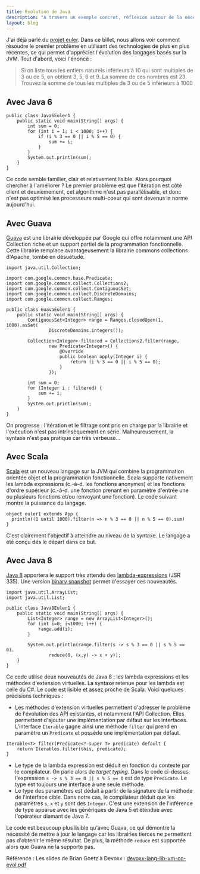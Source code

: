 ```yaml
---
title: Évolution de Java
description: "A travers un exemple concret, réflexion autour de la nécessaire évolution de Java vers la programmation fonctionnelle. Au menu : Guava, Java 8 et Scala"
layout: blog
---
```

J'ai déjà parlé du [projet euler](librairie-mathematiques.html). Dans ce billet, nous allons voir
comment résoudre le premier problème en utilisant des technologies de plus en plus récentes, ce qui
permet d'apprécier l'évolution des langages basés sur la JVM. Tout d'abord, voici l'énoncé :

> Si on liste tous les entiers naturels inférieurs à 10 qui sont multiples de 3 ou de 5, on obtient
> 3, 5, 6 et 9. La somme de ces nombres est 23. Trouvez la somme de tous les multiples de 3 ou de 5
> inférieurs à 1000

## Avec Java 6

```
public class Java6Euler1 {
    public static void main(String[] args) {
        int sum = 0;
        for (int i = 1; i < 1000; i++) {
            if (i % 3 == 0 || i % 5 == 0) {
                sum += i;
            }
        }
        System.out.println(sum);
    }
}
```

Ce code semble familier, clair et relativement lisible. Alors pourquoi chercher à l'améliorer ? Le
premier problème est que l'itération est côté client et deuxièmement, cet algorithme n'est pas
parallélisable, et donc n'est pas optimisé les processeurs multi-coeur qui sont devenus la norme
aujourd'hui.

## Avec Guava

[Guava](http://code.google.com/p/guava-libraries/) est une librairie développée par Google qui offre
notamment une API Collection riche et un support partiel de la programmation fonctionnelle. Cette
librairie remplace avantageusement la librairie commons collections d'Apache, tombé en désuétude.

```
import java.util.Collection;

import com.google.common.base.Predicate;
import com.google.common.collect.Collections2;
import com.google.common.collect.ContiguousSet;
import com.google.common.collect.DiscreteDomains;
import com.google.common.collect.Ranges;

public class GuavaEuler1 {
    public static void main(String[] args) {
        ContiguousSet<Integer> range = Ranges.closedOpen(1, 1000).asSet(
                DiscreteDomains.integers());

        Collection<Integer> filtered = Collections2.filter(range,
                new Predicate<Integer>() {
                    @Override
                    public boolean apply(Integer i) {
                        return (i % 3 == 0 || i % 5 == 0);
                    }
                });

        int sum = 0;
        for (Integer i : filtered) {
            sum += i;
        }
        System.out.println(sum);
    }
}
```

On progresse : l'itération et le filtrage sont pris en charge par la librairie et l'exécution n'est
pas intrinsèquement en série. Malheureusement, la syntaxe n'est pas pratique car très verbeuse…

## Avec Scala

[Scala](http://www.scala-lang.org/) est un nouveau langage sur la JVM qui combine la programmation
orientée objet et la programmation fonctionnelle. Scala supporte nativement les lambda expressions
(c.-à-d. les fonctions anonymes) et les fonctions d'ordre supérieur (c.-à-d. une fonction prenant en
paramètre d'entrée une ou plusieurs fonctions et/ou renvoyant une fonction). Le code suivant montre
la puissance du langage.

```
object euler1 extends App {
  println((1 until 1000).filter(n => n % 3 == 0 || n % 5 == 0).sum)
}
```

C'est clairement l'objectif à atteindre au niveau de la syntaxe. Le langage a été conçu dés le
départ dans ce but.

## Avec Java 8

[Java 8](http://openjdk.java.net/projects/jdk8/) apportera le support très attendu des
[lambda-expressions](http://openjdk.java.net/projects/lambda/) (JSR 335). Une version [binary
snapshot](http://jdk8.java.net/lambda/) permet d'essayer ces nouveautés.

```
import java.util.ArrayList;
import java.util.List;

public class Java8Euler1 {
    public static void main(String[] args) {
        List<Integer> range = new ArrayList<Integer>();
        for (int i=0; i<1000; i++) {
            range.add(i);
        }
        
        System.out.println(range.filter(s -> s % 3 == 0 || s % 5 == 0).
                reduce(0, (x,y) -> x + y));
    }
}
```

Ce code utilise deux nouveautés de Java 8 : les lambda expressions et les méthodes d'extension
virtuelles. La syntaxe retenue pour les lambda est celle du C\#. Le code est lisible et assez proche
de Scala. Voici quelques précisions techniques :

-   Les méthodes d'extension virtuelles permettent d'adresser le problème de l'évolution des API
    existantes, et notamment l'API Collection. Elles permettent d'ajouter une implémentation par
    défaut sur les interfaces. L'interface `Iterable` gagne ainsi une méthode `filter` qui prend en
    paramètre un `Predicate` et possède une implémentation par défaut.

```
Iterable<T> filter(Predicate<? super T> predicate) default {
    return Iterables.filter(this, predicate);
}
```

-   Le type de la lambda expression est déduit en fonction du contexte par le compilateur. On parle
    alors de *target typing*. Dans le code ci-dessus, l'expression `s -> s % 3 == 0 || s % 5 == 0`
    est de type `Predicate`. Le type est toujours une interface à une seule méthode.
-   Le type des paramètres est déduit à partir de la signature de la méthode de l'interface cible.
    Dans notre cas, le compilateur déduit que les paramètres `s`, `x` et `y` sont des `Integer`.
    C'est une extension de l'inférence de type apparue avec les génériques de Java 5 et étendue avec
    l'opérateur diamant de Java 7.

Le code est beaucoup plus lisible qu'avec Guava, ce qui démontre la nécessité de mettre à jour le
langage car les librairies tierces ne permettent pas d'obtenir le même résultat. De plus, la méthode
`reduce` est supportée alors que Guava ne la supporte pas.

Référence : Les slides de Brian Goetz à Devoxx :
[devoxx-lang-lib-vm-co-evol.pdf](http://blogs.oracle.com/briangoetz/resource/devoxx-lang-lib-vm-co-evol.pdf)
